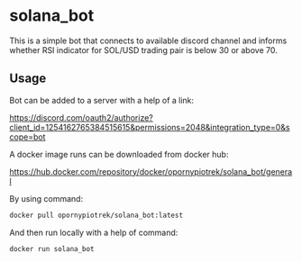 # solana_bot 
This is a simple bot that connects to available discord channel and informs  whether RSI indicator for SOL/USD trading pair is below 30 or above 70.

## Usage
Bot can be added to a server with a help of a link:

https://discord.com/oauth2/authorize?client_id=1254162765384515615&permissions=2048&integration_type=0&scope=bot

A docker image runs can be downloaded from docker hub:

https://hub.docker.com/repository/docker/opornypiotrek/solana_bot/general

By using command:
``` bash
docker pull opornypiotrek/solana_bot:latest
``` 
And then run locally with a help of command:
``` bash
docker run solana_bot
``` 
